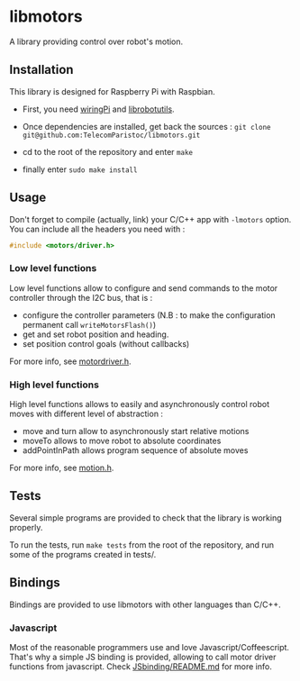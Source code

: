# libmotors
A library providing control over robot's motion.

## Installation ##

This library is designed for Raspberry Pi with Raspbian.

* First, you need [wiringPi](http://wiringpi.com/download-and-install/) and
[librobotutils](https://github.com/TelecomParistoc/librobotutils).

* Once dependencies are installed, get back the sources :
`git clone git@github.com:TelecomParistoc/libmotors.git`

* cd to the root of the repository and enter `make`

* finally enter `sudo make install`

## Usage ##

Don't forget to compile (actually, link) your C/C++ app with `-lmotors` option.
You can include all the headers you need with :
```c
#include <motors/driver.h>
```

### Low level functions ###

Low level functions allow to configure and send commands to the motor controller
through the I2C bus, that is :

* configure the controller parameters (N.B : to make the configuration permanent
	call `writeMotorsFlash()`)
* get and set robot position and heading.
* set position control goals (without callbacks)

For more info, see [motordriver.h](https://github.com/TelecomParistoc/libmotors/blob/master/src/motordriver.h).

### High level functions ###

High level functions allows to easily and asynchronously control robot moves
with different level of abstraction :

* move and turn allow to asynchronously start relative motions
* moveTo allows to move robot to absolute coordinates
* addPointInPath allows program sequence of absolute moves

For more info, see [motion.h](https://github.com/TelecomParistoc/libmotors/blob/master/src/motion.h).

## Tests ##

Several simple programs are provided to check that the library is working properly.

To run the tests, run `make tests` from the root of the repository, and run
some of the programs created in tests/.

## Bindings ##

Bindings are provided to use libmotors with other languages than C/C++.

### Javascript ###

Most of the reasonable programmers use and love Javascript/Coffeescript.
That's why a simple JS binding is provided, allowing to call motor driver functions
from javascript. Check [JSbinding/README.md](https://github.com/TelecomParistoc/libmotors/blob/master/JSbinding/README.md)
for more info.
